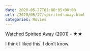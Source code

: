 ```yaml
---
date: 2020-05-27T01:00:05+00:00
url: /2020/05/27/spirited-away.html
categories: Movies
---
```

Watched Spirited Away (2001) - ★★

I think I liked this. I don’t know.


